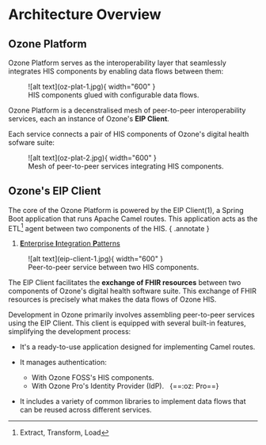 # Architecture Overview

## Ozone Platform

Ozone Platform serves as the interoperability layer that seamlessly integrates HIS components by enabling data flows between them:

<figure markdown>
  ![alt text](oz-plat-1.jpg){ width="600" }
  <figcaption>HIS components glued with configurable data flows.</figcaption>
</figure>

Ozone Platform is a decenstralised mesh of peer-to-peer interoperability services, each an instance of Ozone's **EIP Client**.

Each service connects a pair of HIS components of Ozone's digital health sofware suite:

<figure markdown>
  ![alt text](oz-plat-2.jpg){ width="600" }
  <figcaption>Mesh of peer-to-peer services integrating HIS components.</figcaption>
</figure>

## Ozone's EIP Client

The core of the Ozone Platform is powered by the EIP Client(1), a Spring Boot application that runs Apache Camel routes. This application acts as the ETL[^etl] agent between two components of the HIS.
{ .annotate }

1.  <a target="_blank" href="https://camel.apache.org/components/4.0.x/eips/enterprise-integration-patterns.html"><b>E</b>nterprise <b>I</b>ntegration <b>P</b>atterns</a>

[^etl]: Extract, Transform, Load

<figure markdown>
  ![alt text](eip-client-1.jpg){ width="600" }
  <figcaption>Peer-to-peer service between two HIS components.</figcaption>
</figure>

The EIP Client facilitates the **exchange of FHIR resources** between two components of Ozone's digital health software suite. This exchange of FHIR resources is precisely what makes the data flows of Ozone HIS.

Development in Ozone primarily involves assembling peer-to-peer services using the EIP Client. This client is equipped with several built-in features, simplifying the development process:

- It's a ready-to-use application designed for implementing Camel routes.
- It manages authentication:

    * With Ozone FOSS's HIS components.
    * With Ozone Pro's Identity Provider (IdP). &nbsp;&nbsp;{==:oz: Pro==}

- It includes a variety of common libraries to implement data flows that can be reused across different services.